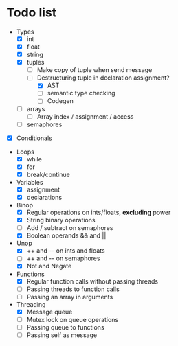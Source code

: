 # Todo list

- Types
  - [x] int
  - [x] float
  - [x] string
  - [x] tuples
    - [ ] Make copy of tuple when send message
    - [ ] Destructuring tuple in declaration assignment?
      - [x] AST
      - [ ] semantic type checking
      - [ ] Codegen
  - [ ] arrays
    - [ ] Array index / assignment / access
  - [ ] semaphores

- [x] Conditionals

- Loops
  - [x] while
  - [x] for
  - [x] break/continue

- Variables
  - [x] assignment
  - [x] declarations

- Binop
  - [x] Regular operations on ints/floats, **excluding** power
  - [x] String binary operations
  - [ ] Add / subtract on semaphores
  - [x] Boolean operands && and ||

- Unop
  - [x] ++ and -- on ints and floats
  - [ ] ++ and -- on semaphores
  - [x] Not and Negate

- Functions
  - [X] Regular function calls without passing threads
  - [ ] Passing threads to function calls
  - [ ] Passing an array in arguments

- Threading
  - [x] Message queue
  - [ ] Mutex lock on queue operations
  - [ ] Passing queue to functions
  - [ ] Passing self as message

<!-- - [x] Variable Declaration
  - [ ] Blocks/Scopes
- [ ] Assigning variables
- [ ] Function declarations
- [ ] Loops & conditionals
- [ ] Equality comparison on tuple / thread / array
- [ ] Fix compiler errors on the binops
- [ ] Power operations on ints and floats
- [ ] Multi-thread
  - [ ] Mutex
  - [ ] Some kind of global data structure to facilitate message passing
  - [ ] Semaphores (we have those in C++)
    - [ ] Restrict access so that its atomic
 -->
